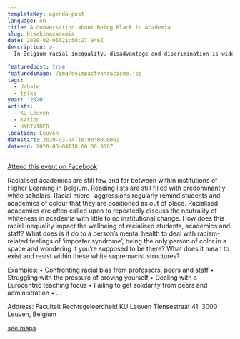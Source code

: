 ```yaml
---
templateKey: agenda-post
language: en
title: A Conversation about Being Black in Academia
slug: blackinacademia
date: 2020-02-05T21:50:27.946Z
description: >-
  In Belgium racial inequality, disadvantage and discrimination is widespread within our educational system. During this gathering we will discuss the underrepresentation of racialised minorities within academic institutions and institutions of Higher Learning and the function of whiteness and white supremacy within academia. White supremacy is understood as the context within which whiteness can remain a neutralised and privileged racial positioning.

featuredpost: true
featuredimage: /img/deimpactvanracisme.jpg
tags:
  - debate
  - talks
year: '2020'
artists:
  - KU Leuven
  - Karibu
  - UNDIVIDED
location: Leuven
datestart: 2020-03-04T16:00:00.000Z
dateend: 2020-03-04T18:00:00.000Z
---
```

[Attend this event on Facebook](https://www.facebook.com/events/818447155245555/)



Racialised academics are still few and far between within institutions of Higher Learning
in Belgium. Reading lists are still filled with predominantly white scholars. Racial micro-
aggressions regularly remind students and academics of colour that they are positioned
as out of place. Racialised academics are often called upon to repeatedly discuss the
neutrality of whiteness in academia with little to no institutional change.
How does this racial inequality impact the wellbeing of racialised students, academics
and staff? What does is it do to a person’s mental health to deal with racism-related
feelings of ‘imposter syndrome’, being the only person of color in a space and
wondering if you’re supposed to be there? What does it mean to exist and resist within
these white supremacist structures?


Examples:
• Confronting racial bias from professors, peers and staff
• Struggling with the pressure of proving yourself
• Dealing with a Eurocentric teaching focus
• Failing to get solidarity from peers and administration
• …

Address: Faculteit Rechtsgeleerdheid KU Leuven
Tiensestraat 41, 3000 Leuven, Belgium

[see maps](https://goo.gl/maps/DAwDffCCZrnZStuGA)
